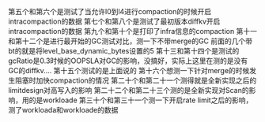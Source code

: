 第五个和第六个是测试了当允许l0到l4进行compaction的时候开启intracompaction的数据
第七个和第八个是测试了最初版本diffkv开启intracompaction的数据
第九个和第十个是打印了infra信息的compaction
第十一和第十二个是进行最开始的GC测试对比，测一下不带merge的GC
前面的几个带bt的就是将level_base_dynamic_bytes设置的5
第十三和第十四个是测试的gcRatio是0.3时候的OOPSLA对GC的影响，没搞好，实际上这里在测的是没有GC的diffkv....
第十五个测试的是上面说的
第十六个想测一下针对merge的时候发生阻塞时加快compaction的情况
第二十个和第二十一个测得就是全新实现之后的limitdesign对高写入的影响
第二十二个和第二十三个测的是全新实现对Scan的影响，用的是workloade
第三十个和第三十一个测一下开启rate limit之后的影响，测了workloada和workloade的数据